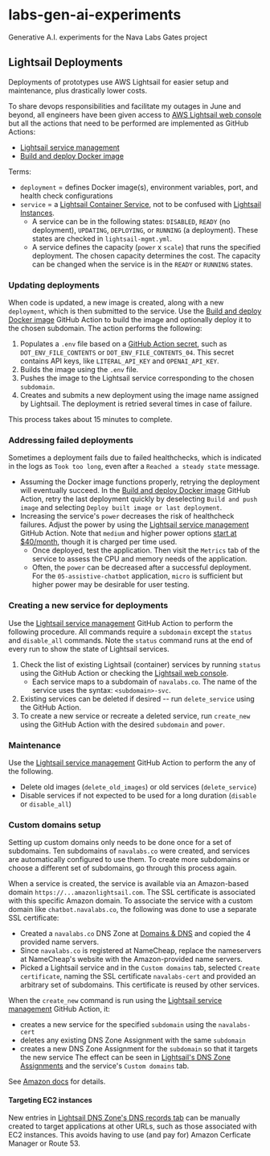 # labs-gen-ai-experiments
Generative A.I. experiments for the Nava Labs Gates project

## Lightsail Deployments

Deployments of prototypes use AWS Lightsail for easier setup and maintenance, plus drastically lower costs.

To share devops responsibilities and facilitate my outages in June and beyond, all engineers have been given access to [AWS Lightsail web console](https://lightsail.aws.amazon.com/ls/webapp/home/containers) but all the actions that need to be performed are implemented as GitHub Actions:
- [Lightsail service management](https://github.com/navapbc/labs-gen-ai-experiments/actions/workflows/lightsail-mgmt.yml)
- [Build and deploy Docker image](https://github.com/navapbc/labs-gen-ai-experiments/actions/workflows/push-image.yml)

Terms:
- `deployment` = defines Docker image(s), environment variables, port, and health check configurations
- `service` = a [Lightsail Container Service](https://docs.aws.amazon.com/lightsail/latest/userguide/amazon-lightsail-container-services.html), not to be confused with [Lightsail Instances](https://docs.aws.amazon.com/lightsail/latest/userguide/understanding-instances-virtual-private-servers-in-amazon-lightsail.html).
    - A service can be in the following states: `DISABLED`, `READY` (no deployment), `UPDATING`, `DEPLOYING`, or `RUNNING` (a deployment). These states are checked in `lightsail-mgmt.yml`.
    - A service defines the capacity (`power` x `scale`) that runs the specified deployment. The chosen capacity determines the cost. The capacity can be changed when the service is in the `READY` or `RUNNING` states.

### Updating deployments

When code is updated, a new image is created, along with a new `deployment`, which is then submitted to the service. Use the [Build and deploy Docker image](https://github.com/navapbc/labs-gen-ai-experiments/actions/workflows/push-image.yml) GitHub Action to build the image and optionally deploy it to the chosen subdomain. The action performs the following:
1. Populates a `.env` file based on a [GitHub Action secret](https://github.com/navapbc/labs-gen-ai-experiments/settings/secrets/actions), such as `DOT_ENV_FILE_CONTENTS` or `DOT_ENV_FILE_CONTENTS_04`. This secret contains API keys, like `LITERAL_API_KEY` and `OPENAI_API_KEY`.
1. Builds the image using the `.env` file.
1. Pushes the image to the Lightsail service corresponding to the chosen `subdomain`.
1. Creates and submits a new deployment using the image name assigned by Lightsail. The deployment is retried several times in case of failure.

This process takes about 15 minutes to complete.

### Addressing failed deployments

Sometimes a deployment fails due to failed healthchecks, which is indicated in the logs as `Took too long`, even after a `Reached a steady state` message.
* Assuming the Docker image functions properly, retrying the deployment will eventually succeed. In the [Build and deploy Docker image](https://github.com/navapbc/labs-gen-ai-experiments/actions/workflows/push-image.yml) GitHub Action, retry the last deployment quickly by deselecting `Build and push image` and selecting `Deploy built image or last deployment`.
* Increasing the service's `power` decreases the risk of healthcheck failures. Adjust the power by using the [Lightsail service management](https://github.com/navapbc/labs-gen-ai-experiments/actions/workflows/lightsail-mgmt.yml) GitHub Action. Note that `medium` and higher power options [start at $40/month](https://aws.amazon.com/lightsail/pricing/), though it is charged per time used.
    - Once deployed, test the application. Then visit the `Metrics` tab of the service to assess the CPU and memory needs of the application.
    - Often, the `power` can be decreased after a successful deployment. For the `05-assistive-chatbot` application, `micro` is sufficient but higher power may be desirable for user testing.

### Creating a new service for deployments

Use the [Lightsail service management](https://github.com/navapbc/labs-gen-ai-experiments/actions/workflows/lightsail-mgmt.yml) GitHub Action to perform the following procedure.  All commands require a `subdomain` except the `status` and `disable_all` commands. Note the `status` command runs at the end of every run to show the state of Lightsail services.

1. Check the list of existing Lightsail (container) services by running `status` using the GitHub Action or checking the [Lightsail web console](https://lightsail.aws.amazon.com/ls/webapp/home/containers).
    - Each service maps to a subdomain of `navalabs.co`. The name of the service uses the syntax: `<subdomain>-svc`.
1. Existing services can be deleted if desired -- run `delete_service` using the GitHub Action.
1. To create a new service or recreate a deleted service, run `create_new` using the GitHub Action with the desired `subdomain` and `power`.

### Maintenance

Use the [Lightsail service management](https://github.com/navapbc/labs-gen-ai-experiments/actions/workflows/lightsail-mgmt.yml) GitHub Action to perform the any of the following.

- Delete old images (`delete_old_images`) or old services (`delete_service`)
- Disable services if not expected to be used for a long duration (`disable` or `disable_all`)

### Custom domains setup

Setting up custom domains only needs to be done once for a set of subdomains. Ten subdomains of `navalabs.co` were created, and services are automatically configured to use them. To create more subdomains or choose a different set of subdomains, go through this process again.

When a service is created, the service is available via an Amazon-based domain `https://...amazonlightsail.com`. The SSL certificate is associated with this specific Amazon domain.  To associate the service with a custom domain like `chatbot.navalabs.co`, the following was done to use a separate SSL certificate:
- Created a `navalabs.co` DNS Zone at [Domains & DNS](https://lightsail.aws.amazon.com/ls/webapp/home/domains) and copied the 4 provided name servers.
- Since `navalabs.co` is registered at NameCheap, replace the nameservers at NameCheap's website with the Amazon-provided name servers.
- Picked a Lightsail service and in the `Custom domains` tab, selected `Create certificate`, naming the SSL certificate `navalabs-cert` and provided an arbitrary set of subdomains. This certificate is reused by other services.

When the `create_new` command is run using the [Lightsail service management](https://github.com/navapbc/labs-gen-ai-experiments/actions/workflows/lightsail-mgmt.yml) GitHub Action, it:
- creates a new service for the specified `subdomain` using the `navalabs-cert`
- deletes any existing DNS Zone Assignment with the same `subdomain`
- creates a new DNS Zone Assignment for the `subdomain` so that it targets the new service
The effect can be seen in [Lightsail's DNS Zone Assignments](https://lightsail.aws.amazon.com/ls/webapp/domains/navalabs-co/assignments) and the service's `Custom domains` tab.

See [Amazon docs](https://docs.aws.amazon.com/lightsail/latest/userguide/amazon-lightsail-enabling-container-services-custom-domains.html) for details.

#### Targeting EC2 instances

New entries in [Lightsail DNS Zone's DNS records tab](https://lightsail.aws.amazon.com/ls/webapp/domains/navalabs-co/advanced) can be manually created to target applications at other URLs, such as those associated with EC2 instances. This avoids having to use (and pay for) Amazon Cerficate Manager or Route 53.

